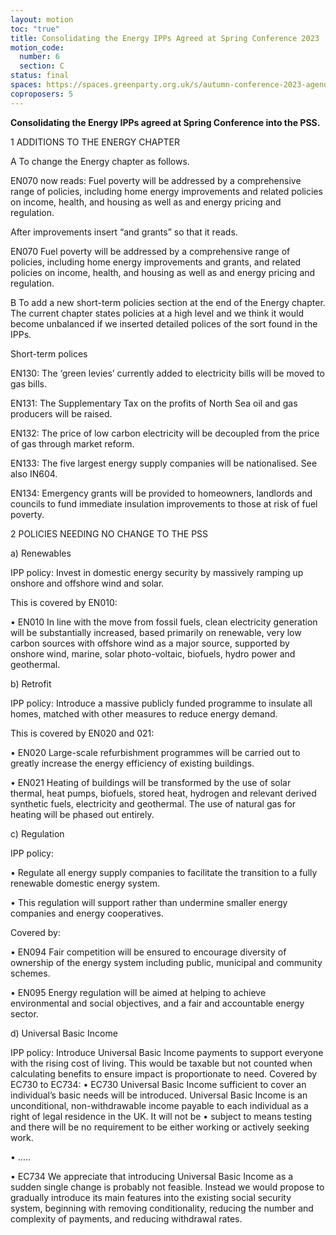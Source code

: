 ```yaml
---
layout: motion
toc: "true"
title: Consolidating the Energy IPPs Agreed at Spring Conference 2023
motion_code:
  number: 6
  section: C
status: final
spaces: https://spaces.greenparty.org.uk/s/autumn-conference-2023-agenda-forum/post/post/view?id=10949
coproposers: 5
---
```

**Consolidating the Energy IPPs agreed at Spring Conference into the PSS.**

1 ADDITIONS TO THE ENERGY CHAPTER

A To change the Energy chapter as follows.

EN070 now reads: Fuel poverty will be addressed by a comprehensive range of policies, including home energy improvements and related policies on income, health, and housing as well as and energy pricing and regulation.

After improvements insert “and grants” so that it reads.

EN070 Fuel poverty will be addressed by a comprehensive range of policies, including home energy improvements and grants, and related policies on income, health, and housing as well as and energy pricing and regulation.

B To add a new short-term policies section at the end of the Energy chapter. The current chapter states policies at a high level and we think it would become unbalanced if we inserted detailed polices of the sort found in the IPPs.

Short-term polices

EN130: The ‘green levies’ currently added to electricity bills will be moved to gas bills.

EN131: The Supplementary Tax on the profits of North Sea oil and gas producers will be raised.

EN132: The price of low carbon electricity will be decoupled from the price of gas through market reform.

EN133: The five largest energy supply companies will be nationalised. See also IN604.

EN134: Emergency grants will be provided to homeowners, landlords and councils to fund immediate insulation improvements to those at risk of fuel poverty.

2 POLICIES NEEDING NO CHANGE TO THE PSS

a) Renewables

IPP policy: Invest in domestic energy security by massively ramping up onshore and offshore wind and solar.

This is covered by EN010:

• EN010 In line with the move from fossil fuels, clean electricity generation will be substantially increased, based primarily on renewable, very low carbon sources with offshore wind as a major source, supported by onshore wind, marine, solar photo-voltaic, biofuels, hydro power and geothermal.

b﻿) Retrofit

IPP policy: Introduce a massive publicly funded programme to insulate all homes, matched with other measures to reduce energy demand.

This is covered by EN020 and 021:

• EN020 Large-scale refurbishment programmes will be carried out to greatly increase the energy efficiency of existing buildings.

• EN021 Heating of buildings will be transformed by the use of solar thermal, heat pumps, biofuels, stored heat, hydrogen and relevant derived synthetic fuels, electricity and geothermal. The use of natural gas for heating will be phased out entirely.

c﻿) Regulation

IPP policy:

• Regulate all energy supply companies to facilitate the transition to a fully renewable domestic energy system.

• This regulation will support rather than undermine smaller energy companies and energy cooperatives.

Covered by:

• EN094 Fair competition will be ensured to encourage diversity of ownership of the energy system including public, municipal and community schemes.

• EN095 Energy regulation will be aimed at helping to achieve environmental and social objectives, and a fair and accountable energy sector.

d﻿) Universal Basic Income

IPP policy: Introduce Universal Basic Income payments to support everyone with the rising cost of living. This would be taxable but not counted when calculating benefits to ensure impact is proportionate to need. Covered by EC730 to EC734: • EC730 Universal Basic Income sufficient to cover an individual’s basic needs will be introduced. Universal Basic Income is an unconditional, non-withdrawable income payable to each individual as a right of legal residence in the UK. It will not be • subject to means testing and there will be no requirement to be either working or actively seeking work.

• …..

• EC734 We appreciate that introducing Universal Basic Income as a sudden single change is probably not feasible. Instead we would propose to gradually introduce its main features into the existing social security system, beginning with removing conditionality, reducing the number and complexity of payments, and reducing withdrawal rates.